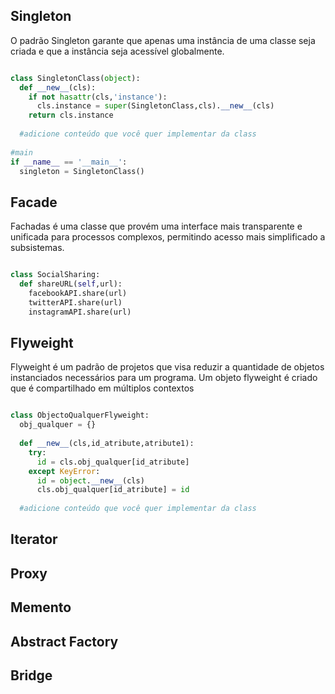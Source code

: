 ## Singleton

O padrão Singleton garante que apenas uma instância de uma classe seja criada e que a instância seja acessível globalmente.

```python

class SingletonClass(object):
  def __new__(cls):
    if not hasattr(cls,'instance'):
      cls.instance = super(SingletonClass,cls).__new__(cls)
    return cls.instance
    
  #adicione conteúdo que você quer implementar da class
  
#main
if __name__ == '__main__':
  singleton = SingletonClass()

```

## Facade

Fachadas é uma classe que provém uma interface mais transparente e unificada para processos complexos, permitindo acesso mais simplificado a subsistemas.

```python

class SocialSharing:
  def shareURL(self,url):
    facebookAPI.share(url)
    twitterAPI.share(url)
    instagramAPI.share(url)

```

## Flyweight

Flyweight é um padrão de projetos que visa reduzir a quantidade de objetos instanciados necessários para um programa. Um objeto flyweight é criado que é compartilhado em múltiplos contextos

```python

class ObjectoQualquerFlyweight:
  obj_qualquer = {}
  
  def __new__(cls,id_atribute,atribute1):
    try:
      id = cls.obj_qualquer[id_atribute]
    except KeyError:
      id = object.__new__(cls)
      cls.obj_qualquer[id_atribute] = id
      
  #adicione conteúdo que você quer implementar da class

```

## Iterator 

## Proxy

## Memento


## Abstract Factory

## Bridge
